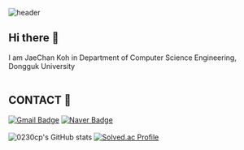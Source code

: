 ![header](https://capsule-render.vercel.app/api?type=waving&color=auto&height=300&section=header&text=Welcome%20&fontSize=90)

  ## Hi there 👋 
  I am JaeChan Koh in Department of Computer Science Engineering, Dongguk University <br/><br/>

  ## CONTACT 🌱
  [![Gmail Badge](https://img.shields.io/badge/Gmail-d14836?style=flat-square&logo=Gmail&logoColor=white&link=mailto:rhwocks69@gmail.com)](mailto:rhwocks69@gmail.com)
[![Naver Badge](https://img.shields.io/badge/Naver-03C75A?style=flat-square&logo=Naver&logoColor=white&link=mailto:jaychan1124@naver.com)](mailto:jaychan1124@naver.com)
  <br/>
  <br/>
  ![0230cp's GitHub stats](https://github-readme-stats.vercel.app/api?username=0230cp&show_icons=true&theme=dark)
  [![Solved.ac Profile](http://mazassumnida.wtf/api/v2/generate_badge?boj=rhwo84)](https://solved.ac/rhwo84/)
  <br/>
  <br/>
  <br/>
